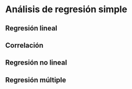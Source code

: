 # Análisis de regresión simple


## Regresión lineal


## Correlación


## Regresión no lineal


## Regresión múltiple 








